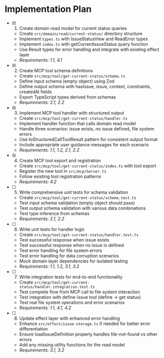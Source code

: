# Implementation Plan

- [x] 1. Create domain read model for current status queries
  - Create `src/domain/read/current-status/` directory structure
  - Implement `types.ts` with IssueStatusView and ReadError types
  - Implement `index.ts` with getCurrentIssueStatus query function
  - Use Result types for error handling and integrate with existing effect layer
  - _Requirements: 1.1, 4.1_

- [x] 2. Create MCP tool schema definitions
  - Create `src/mcp/tool/get-current-status/schema.ts`
  - Define input schema (empty object) using Zod
  - Define output schema with hasIssue, issue, context, constraints, createdAt fields
  - Export TypeScript types derived from schemas
  - _Requirements: 2.1, 2.2_

- [x] 3. Implement MCP tool handler with structured output
  - Create `src/mcp/tool/get-current-status/handler.ts`
  - Implement handler function that calls domain read model
  - Handle three scenarios: issue exists, no issue defined, file system errors
  - Use toStructuredCallToolResult pattern for consistent output format
  - Include appropriate user guidance messages for each scenario
  - _Requirements: 1.1, 1.2, 2.1, 2.2_

- [x] 4. Create MCP tool export and registration
  - Create `src/mcp/tool/get-current-status/index.ts` with tool export
  - Register the new tool in `src/mcp/Server.ts`
  - Follow existing tool registration patterns
  - _Requirements: 4.2_

- [ ] 5. Write comprehensive unit tests for schema validation
  - Create `src/mcp/tool/get-current-status/schema.test.ts`
  - Test input schema validation (empty object should pass)
  - Test output schema validation with various data combinations
  - Test type inference from schemas
  - _Requirements: 2.1, 2.2_

- [ ] 6. Write unit tests for handler logic
  - Create `src/mcp/tool/get-current-status/handler.test.ts`
  - Test successful response when issue exists
  - Test successful response when no issue is defined
  - Test error handling for file system errors
  - Test error handling for data corruption scenarios
  - Mock domain layer dependencies for isolated testing
  - _Requirements: 1.1, 1.2, 3.1, 3.2_

- [ ] 7. Write integration tests for end-to-end functionality
  - Create `src/mcp/tool/get-current-status/handler.integration.test.ts`
  - Test complete flow from MCP call to file system interaction
  - Test integration with define-issue tool (define → get status)
  - Test real file system operations and error scenarios
  - _Requirements: 1.1, 4.1, 4.2_

- [ ] 8. Update effect layer with enhanced error handling
  - Enhance `src/effect/issue-storage.ts` if needed for better error differentiation
  - Ensure loadIssueDefinition properly handles file-not-found vs other errors
  - Add any missing utility functions for the read model
  - _Requirements: 3.1, 3.2_